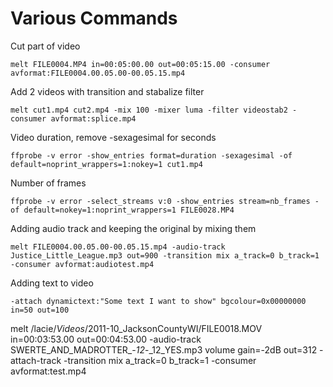 # Various Commands

Cut part of video

`melt FILE0004.MP4 in=00:05:00.00 out=00:05:15.00 -consumer avformat:FILE0004.00.05.00-00.05.15.mp4`

Add 2 videos with transition and stabalize filter

`melt cut1.mp4 cut2.mp4 -mix 100 -mixer luma -filter videostab2 -consumer avformat:splice.mp4`

Video duration, remove -sexagesimal for seconds

`ffprobe -v error -show_entries format=duration -sexagesimal -of default=noprint_wrappers=1:nokey=1 cut1.mp4`

Number of frames

`ffprobe -v error -select_streams v:0 -show_entries stream=nb_frames -of default=nokey=1:noprint_wrappers=1 FILE0028.MP4`

Adding audio track and keeping the original by mixing them

`melt FILE0004.00.05.00-00.05.15.mp4 -audio-track Justice_Little_League.mp3 out=900 -transition mix a_track=0 b_track=1 -consumer avformat:audiotest.mp4`

Adding text to video

`-attach dynamictext:"Some text I want to show" bgcolour=0x00000000 in=50 out=100`

melt /lacie/_Videos_/2011-10_JacksonCountyWI/FILE0018.MOV in=00:03:53.00 out=00:04:53.00 -audio-track SWERTE_AND_MADROTTER_-_12_-_12_YES.mp3 volume gain=-2dB out=312 -attach-track -transition mix a_track=0 b_track=1  -consumer avformat:test.mp4


